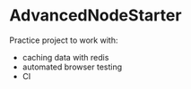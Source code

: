 # AdvancedNodeStarter
Practice project to work with:
- caching data with redis
- automated browser testing
- CI
